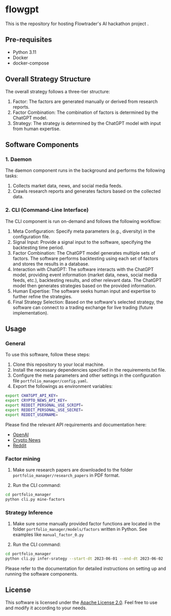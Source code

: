 # flowgpt
This is the repository for hosting Flowtrader's AI hackathon project .

## Pre-requisites

* Python 3.11
* Docker
* docker-compose

## Overall Strategy Structure
The overall strategy follows a three-tier structure:

1. Factor: The factors are generated manually or derived from research reports.
2. Factor Combination: The combination of factors is determined by the ChatGPT model.
3. Strategy: The strategy is determined by the ChatGPT model with input from human expertise.

## Software Components

### 1. Daemon
The daemon component runs in the background and performs the following tasks:

1. Collects market data, news, and social media feeds.
2. Crawls research reports and generates factors based on the collected data.

### 2. CLI (Command-Line Interface)
The CLI component is run on-demand and follows the following workflow:

1. Meta Configuration: Specify meta parameters (e.g., diversity) in the configuration file.
2. Signal Input: Provide a signal input to the software, specifying the backtesting time period.
3. Factor Combination: The ChatGPT model generates multiple sets of factors. The software performs backtesting using each set of factors and stores the results in a database.
4. Interaction with ChatGPT: The software interacts with the ChatGPT model, providing event information (market data, news, social media feeds, etc.), backtesting results, and other relevant data. The ChatGPT model then generates strategies based on the provided information.
5. Human Expertise: The software seeks human input and expertise to further refine the strategies.
6. Final Strategy Selection: Based on the software's selected strategy, the software can connect to a trading exchange for live trading (future implementation).

## Usage

### General

To use this software, follow these steps:

1. Clone this repository to your local machine.
2. Install the necessary dependencies specified in the requirements.txt file.
3. Configure the meta parameters and other settings in the configuration file `portfolio_manager/config.yaml`.
4. Export the followings as environment variables:

```bash
export CHATGPT_API_KEY=
export CRYPTO_NEWS_API_KEY=
export REDDIT_PERSONAL_USE_SCRIPT=
export REDDIT_PERSONAL_USE_SECRET=
export REDDIT_USERNAME=
```

Please find the relevant API requirements and documentation here:

* [OpenAI](https://platform.openai.com/docs/api-reference/introduction)
* [Crypto News](https://cryptonews-api.com/documentation)
* [Reddit](https://towardsdatascience.com/how-to-use-the-reddit-api-in-python-5e05ddfd1e5c)



### Factor mining

1. Make sure research papers are downloaded to the folder `portfolio_manager/research_papers` in PDF format.

2. Run the CLI command:

```bash
cd portfolio_manager
python cli.py mine-factors
```

### Strategy Inference

1. Make sure some manually provided factor functions are located in the folder `portfolio_manager/models/factors` written in Python. See examples like `manual_factor_0.py`

2. Run the CLI command:

```bash
cd portfolio_manager
python cli.py infer-srategy --start-dt 2023-06-01 --end-dt 2023-06-02
```

Please refer to the documentation for detailed instructions on setting up and running the software components.

## License

This software is licensed under the [Apache License 2.0](LICENSE). Feel free to use and modify it according to your needs.
